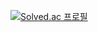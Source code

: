 [![Solved.ac
프로필](http://mazassumnida.wtf/api/v2/generate_badge?boj={dlwogurgur})](https://solved.ac/{dlwogurgur@naver.com})
